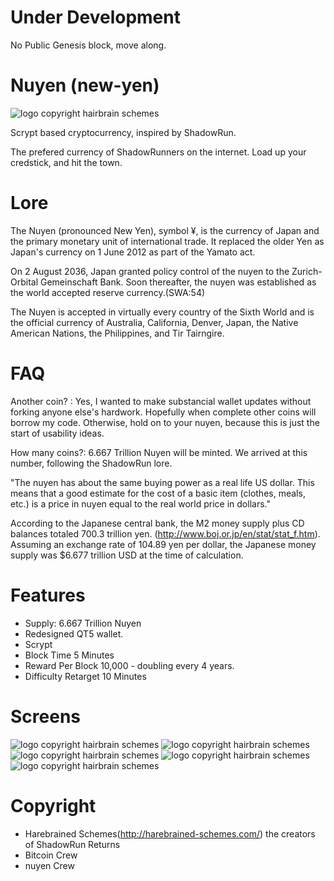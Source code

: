 Under Development
=========

No Public Genesis block, move along.

Nuyen (new-yen)
=========

![logo copyright hairbrain schemes](https://dl.dropboxusercontent.com/u/10409166/nuyen.png)

Scrypt based cryptocurrency, inspired by ShadowRun.

The prefered currency of ShadowRunners on the internet. Load up your credstick, and hit the town.


Lore
=========

The Nuyen (pronounced New Yen), symbol ¥, is the currency of Japan and the primary monetary unit of international trade. It replaced the older Yen as Japan's currency on 1 June 2012 as part of the Yamato act.

On 2 August 2036, Japan granted policy control of the nuyen to the Zurich-Orbital Gemeinschaft Bank. Soon thereafter, the nuyen was established as the world accepted reserve currency.(SWA:54)

The Nuyen is accepted in virtually every country of the Sixth World and is the official currency of Australia, California, Denver, Japan, the Native American Nations, the Philippines, and Tir Tairngire.


FAQ
=========

Another coin? : Yes, I wanted to make substancial wallet updates without forking anyone else's hardwork. Hopefully when complete other coins will borrow my code. Otherwise, hold on to your nuyen, because this is just the start of usability ideas.

How many coins?: 6.667 Trillion Nuyen will be minted. We arrived at this number, following the ShadowRun lore. 

"The nuyen has about the same buying power as a real life US dollar. This means that a good estimate for the cost of a basic item (clothes, meals, etc.) is a price in nuyen equal to the real world price in dollars."

According to the Japanese central bank, the M2 money supply plus CD balances totaled 700.3 trillion yen. (http://www.boj.or.jp/en/stat/stat_f.htm). Assuming an exchange rate of 104.89 yen per dollar, the Japanese money supply was $6.677 trillion USD at the time of calculation.

Features
=========

* Supply: 6.667 Trillion Nuyen
* Redesigned QT5 wallet.
* Scrypt
* Block Time 5 Minutes
* Reward Per Block 10,000 - doubling every 4 years.
* Difficulty Retarget 10 Minutes

Screens
========

![logo copyright hairbrain schemes](https://dl.dropboxusercontent.com/u/10409166/nuyen-splash.png)
![logo copyright hairbrain schemes](https://dl.dropboxusercontent.com/u/10409166/nuyen-small.png)
![logo copyright hairbrain schemes](https://dl.dropboxusercontent.com/u/10409166/nuyen-med.png)
![logo copyright hairbrain schemes](https://dl.dropboxusercontent.com/u/10409166/nuyen-big.png)
![logo copyright hairbrain schemes](https://dl.dropboxusercontent.com/u/10409166/nuyen-alert.png)

Copyright
=========

* Harebrained Schemes(http://harebrained-schemes.com/) the creators of ShadowRun Returns
* Bitcoin Crew
* nuyen Crew

